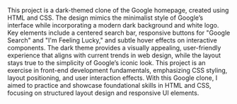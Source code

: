 This project is a dark-themed clone of the Google homepage, created using HTML and CSS. The design mimics the minimalist style of Google’s interface while incorporating a modern dark background and white logo. Key elements include a centered search bar, responsive buttons for "Google Search" and "I'm Feeling Lucky," and subtle hover effects on interactive components.
The dark theme provides a visually appealing, user-friendly experience that aligns with current trends in web design, while the layout stays true to the simplicity of Google’s iconic look. This project is an exercise in front-end development fundamentals, emphasizing CSS styling, layout positioning, and user interaction effects.
With this Google clone, I aimed to practice and showcase foundational skills in HTML and CSS, focusing on structured layout design and responsive UI elements.
